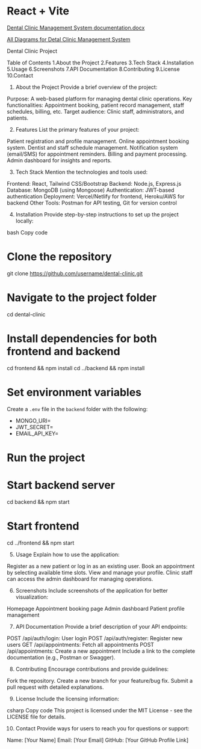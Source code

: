 # React + Vite
[Dental Clinic Management System documentation.docx](https://github.com/user-attachments/files/18265234/Dental.Clinic.Management.System.documentation.docx)


[All Diagrams for Detal Clinic Management System ](https://www.freeprojectz.com/uml-diagram/dental-clinic-uml-diagram)

Dental Clinic Project

Table of Contents
1.About the Project
2.Features
3.Tech Stack
4.Installation
5.Usage
6.Screenshots
7.API Documentation
8.Contributing
9.License
10.Contact

1. About the Project
Provide a brief overview of the project:

Purpose: A web-based platform for managing dental clinic operations.
Key functionalities: Appointment booking, patient record management, staff schedules, billing, etc.
Target audience: Clinic staff, administrators, and patients.

2. Features
List the primary features of your project:

Patient registration and profile management.
Online appointment booking system.
Dentist and staff schedule management.
Notification system (email/SMS) for appointment reminders.
Billing and payment processing.
Admin dashboard for insights and reports.

3. Tech Stack
Mention the technologies and tools used:

Frontend: React, Tailwind CSS/Bootstrap
Backend: Node.js, Express.js
Database: MongoDB (using Mongoose)
Authentication: JWT-based authentication
Deployment: Vercel/Netlify for frontend, Heroku/AWS for backend
Other Tools: Postman for API testing, Git for version control


4. Installation
Provide step-by-step instructions to set up the project locally:

bash
Copy code
# Clone the repository
git clone https://github.com/username/dental-clinic.git

# Navigate to the project folder
cd dental-clinic

# Install dependencies for both frontend and backend
cd frontend && npm install
cd ../backend && npm install

# Set environment variables
Create a `.env` file in the `backend` folder with the following:
- MONGO_URI=<your MongoDB URI>
- JWT_SECRET=<your JWT secret>
- EMAIL_API_KEY=<API key for notifications>

# Run the project
# Start backend server
cd backend && npm start

# Start frontend
cd ../frontend && npm start


5. Usage
Explain how to use the application:

Register as a new patient or log in as an existing user.
Book an appointment by selecting available time slots.
View and manage your profile.
Clinic staff can access the admin dashboard for managing operations.


6. Screenshots
Include screenshots of the application for better visualization:

Homepage
Appointment booking page
Admin dashboard
Patient profile management


7. API Documentation
Provide a brief description of your API endpoints:

POST /api/auth/login: User login
POST /api/auth/register: Register new users
GET /api/appointments: Fetch all appointments
POST /api/appointments: Create a new appointment
Include a link to the complete documentation (e.g., Postman or Swagger).


8. Contributing
Encourage contributions and provide guidelines:

Fork the repository.
Create a new branch for your feature/bug fix.
Submit a pull request with detailed explanations.


9. License
Include the licensing information:

csharp
Copy code
This project is licensed under the MIT License - see the LICENSE file for details.


10. Contact
Provide ways for users to reach you for questions or support:

Name: [Your Name]
Email: [Your Email]
GitHub: [Your GitHub Profile Link]
